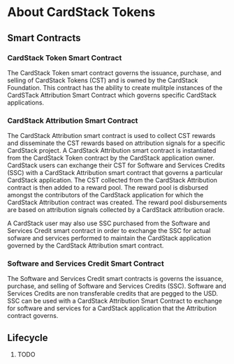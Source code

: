 # About CardStack Tokens

## Smart Contracts

### CardStack Token Smart Contract
The CardStack Token smart contract governs the issuance, purchase, and selling of CardStack Tokens (CST) and is owned by the CardStack Foundation. This contract has the ability to create mulitple instances of the CardSTack Attribution Smart Contract which governs specific CardStack applications.

### CardStack Attribution Smart Contract
The CardStack Attribution smart contract is used to collect CST rewards and disseminate the CST rewards based on attribution signals for a specific CardStack project. A CardStack Attribution smart contract is instantiated from the CardStack Token contract by the CardStack application owner. CardStack users can exchange their CST for Software and Services Credits (SSC) with a CardStack Attribution smart contract that governs a particular CardStack application. The CST collected from the CardStack Attribution contract is then added to a reward pool. The reward pool is disbursed amongst the contributors of the CardStack application for which the CardStack Attribution contract was created. The reward pool disbursements are based on attribution signals collected by a CardStack attribution oracle.

A CardStack user may also use SSC purchased from the Software and Services Credit smart contract in order to exchange the SSC for actual sofware and services performed to maintain the CardStack application governed by the CardStack Attribution smart contract.

### Software and Services Credit Smart Contract
The Software and Services Credit smart contracts is governs the issuance, purchase, and selling of Software and Services Credits (SSC). Software and Services Credits are non transferable credits that are pegged to the USD. SSC can be used with a CardStack Attribution Smart Contract to exchange for software and services for a CardStack application that the Attribution contract governs.

## Lifecycle

1. TODO

